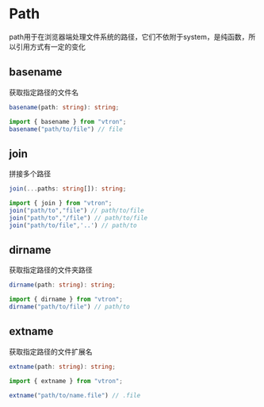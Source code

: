 # Path

path用于在浏览器端处理文件系统的路径，它们不依附于system，是纯函数，所以引用方式有一定的变化

## basename

获取指定路径的文件名

```typescript
basename(path: string): string;

import { basename } from "vtron";
basename("path/to/file") // file
```

## join

拼接多个路径

```typescript
join(...paths: string[]): string;

import { join } from "vtron";
join("path/to","file") // path/to/file
join("path/to","/file") // path/to/file
join("path/to/file",'..') // path/to
```
## dirname

获取指定路径的文件夹路径

```typescript
dirname(path: string): string;

import { dirname } from "vtron";
dirname("path/to/file") // path/to
```

## extname

获取指定路径的文件扩展名

```typescript
extname(path: string): string;

import { extname } from "vtron";

extname("path/to/name.file") // .file
```